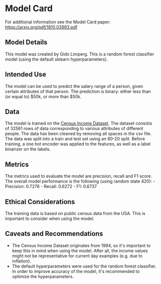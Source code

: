 # Model Card

For additional information see the Model Card paper: https://arxiv.org/pdf/1810.03993.pdf

## Model Details
This model was created by Gido Limperg. This is a random forest classifier model (using the default sklearn hyperparameters).

## Intended Use
The model can be used to predict the salary range of a person, given certain attributes of that person.
The prediction is binary: either less than (or equal to) $50k, or more than $50k.

## Data
The model is trained on the [Census Income Dataset](https://archive.ics.uci.edu/ml/datasets/census+income). 
The dataset consists of 32561 rows of data corresponding to various attributes of different people.
The data has been cleaned by removing all spaces in the csv file. The data was split into a train and test set using an 80-20 split.
Before training, a one hot encoder was applied to the features, as well as a label binarizer on the labels.

## Metrics
The metrics used to evaluate the model are precision, recall and F1 score.
The overall model performance is the following (using random state 420):
    - Precision: 0.7276
    - Recall: 0.6272
    - F1: 0.6737

## Ethical Considerations
The training data is based on public census data from the USA. This is important to consider when using the model.

## Caveats and Recommendations
- The Census Income Dataset originates from 1994, so it's important to keep this in mind when using the model. After all, the income values might not be representative for current day examples (e.g. due to inflation).
- The default hyperparameters were used for the random forest classifier. In order to improve accuracy of the model, it's recommended to optimize the hyperparameters.